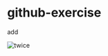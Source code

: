 # github-exercise

add

![twice](http://s.nx.com/s2/game/Tera/site/gallery/wallpaper/wallpaper_1024/bg_wallpaper25.jpg)
